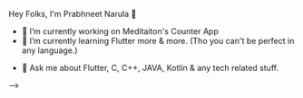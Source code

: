 Hey Folks, I'm Prabhneet Narula 👋

- 🔭 I’m currently working on Meditaiton's Counter App
- 🌱 I’m currently learning Flutter more & more. (Tho you can't be perfect in any language.)
<!-- - 👯 I’m looking to collaborate on ... -->
<!-- - 🤔 I’m looking for help with ... -->
- 💬 Ask me about Flutter, C, C++, JAVA, Kotlin & any tech related stuff. 
<!-- - 📫 How to reach me: ... -->
<!-- - 😄 Pronouns: ... -->
<!-- - ⚡ Fun fact: ... -->
<!-- --> -->
